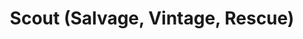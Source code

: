 ---
title: "Scout (Salvage, Vintage, Rescue)"
url: /philadelphia/scout-salvage-vintage-rescue/
shop: Möbel
---